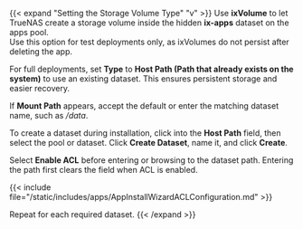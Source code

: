 &NewLine;

{{< expand "Setting the Storage Volume Type" "v" >}}
Use **ixVolume** to let TrueNAS create a storage volume inside the hidden **ix-apps** dataset on the apps pool.  
Use this option for test deployments only, as ixVolumes do not persist after deleting the app.

For full deployments, set **Type** to **Host Path (Path that already exists on the system)** to use an existing dataset. This ensures persistent storage and easier recovery.

If **Mount Path** appears, accept the default or enter the matching dataset name, such as */data*.

To create a dataset during installation, click into the **Host Path** field, then select the pool or dataset. Click **Create Dataset**, name it, and click **Create**.

Select **Enable ACL** before entering or browsing to the dataset path. Entering the path first clears the field when ACL is enabled.

{{< include file="/static/includes/apps/AppInstallWizardACLConfiguration.md" >}}

Repeat for each required dataset.
{{< /expand >}}
